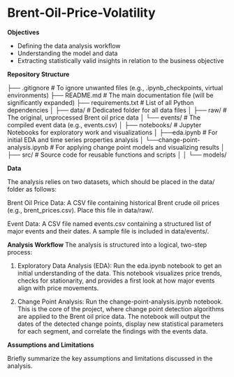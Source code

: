 # Brent-Oil-Price-Volatility

**Objectives**

  * Defining the data analysis workflow
  * Understanding the model and data
  * Extracting statistically valid insights in relation to the  business objective

**Repository Structure**

├── .gitignore              # To ignore unwanted files (e.g., .ipynb_checkpoints, virtual environments)
├── README.md               # The main documentation file (will be significantly expanded)
├── requirements.txt        # List of all Python dependencies
│
├── data/                   # Dedicated folder for all data files
│   ├── raw/                # The original, unprocessed Brent oil price data
│   └── events/             # The compiled event data (e.g., events.csv)
│
├── notebooks/              # Jupyter Notebooks for exploratory work and visualizations
│   ├──eda.ipynb   # For initial EDA and time series properties analysis
│   └──change-point-analysis.ipynb # For applying change point models and visualizing results
│
├── src/                    # Source code for reusable functions and scripts
│
│
└── models/  

**Data**

The analysis relies on two datasets, which should be placed in the data/ folder as follows:

Brent Oil Price Data: A CSV file containing historical Brent crude oil prices (e.g., brent_prices.csv). Place this file in data/raw/.

Event Data: A CSV file named events.csv containing a structured list of major events and their dates. A sample file is included in data/events/.

**Analysis Workflow**
The analysis is structured into a logical, two-step process:

1. Exploratory Data Analysis (EDA): Run the eda.ipynb notebook to get an initial understanding of the data. This notebook visualizes price trends, checks for stationarity, and provides a first look at how major events align with price movements.

2. Change Point Analysis: Run the change-point-analysis.ipynb notebook. This is the core of the project, where change point detection algorithms are applied to the Brent oil price data. The notebook will output the dates of the detected change points, display new statistical parameters for each segment, and correlate the findings with the events data.

**Assumptions and Limitations**

Briefly summarize the key assumptions and limitations discussed in the analysis.